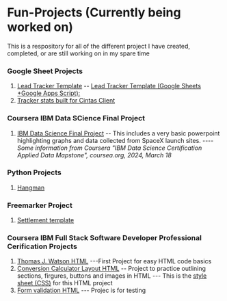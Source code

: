 # Fun-Projects (Currently being worked on)
This is a respository for all of the different project I have created, completed, or are still working on in my spare time


### Google Sheet Projects
1. [Lead Tracker Template](https://github.com/tpalmerton/Fun-Projects/blob/main/Lead_Tracker_Template) -- [Lead Tracker Template (Google Sheets +Google Apps Script):](https://docs.google.com/spreadsheets/d/1t2gAxxgyJxeLuGk9tsM42i7-5A4nTHrLPGXUYAsGBmw/edit?usp=sharing)
2. [Tracker stats built for Cintas Client](https://github.com/tpalmerton/Fun-Projects/blob/main/GoogleSheetsProject_Cintas)


### Coursera IBM Data SCience Final Project
1. [IBM Data Science Final Project](https://github.com/tpalmerton/Fun-Projects/blob/main/Final%20Project%20PowerPoint.pdf) -- This includes a very basic powerpoint highlighting graphs and data collected from SpaceX launch sites.
----   _Some information from Coursera "IBM Data Science Certification Applied Data Mapstone", coursea.org, 2024, March 18_

### Python Projects
1. [Hangman](https://github.com/tpalmerton/Fun-Projects/blob/main/hangman.py)


### Freemarker Project
1. [Settlement template](Settlement_template_freemaker.ftl)

### Coursera IBM Full Stack Software Developer Professional Cerification Projects
1. [Thomas J. Watson HTML](thomasJWatson_Fan_Page.html)
   ---First Project for easy HTML code basics
2. [Conversion Calculator Layout HTML](index.html)
   -- Project to practice outlining sections, firgures, buttons and images in HTML
   --- This is the [style sheet (CSS)](style.css) for this HTML project
3. [Form validation HTML](form_validation.html)
   --- Projec is for testing <script> and if statements

